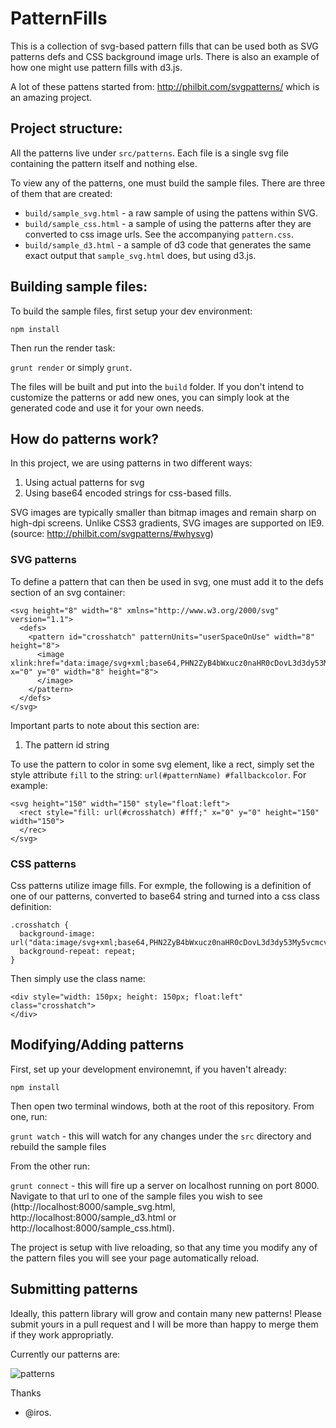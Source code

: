 # PatternFills

This is a collection of svg-based pattern fills that can be used both as SVG patterns defs and CSS background image urls. There is also an example of how one might use pattern fills with d3.js. 

A lot of these pattens started from: http://philbit.com/svgpatterns/ which is an amazing project.

## Project structure:

All the patterns live under `src/patterns`. Each file is a single svg file containing the pattern itself and nothing else.

To view any of the patterns, one must build the sample files. There are three of them that are created:

* `build/sample_svg.html` - a raw sample of using the pattens within SVG.
* `build/sample_css.html` - a sample of using the patterns after they are converted to css image urls. See the accompanying `pattern.css`.
* `build/sample_d3.html` - a sample of d3 code that generates the same exact output that `sample_svg.html` does, but using d3.js.

## Building sample files:

To build the sample files, first setup your dev environment:

`npm install`

Then run the render task:

`grunt render` or simply `grunt`.

The files will be built and put into the `build` folder. If you don't intend to customize the patterns or add new ones, you can simply look at the generated code and use it for your own needs.

## How do patterns work?

In this project, we are using patterns in two different ways:

1. Using actual patterns for svg
2. Using base64 encoded strings for css-based fills.

SVG images are typically smaller than bitmap images and remain sharp on high-dpi screens. Unlike CSS3 gradients, SVG images are supported on IE9. (source: http://philbit.com/svgpatterns/#whysvg)

### SVG patterns

To define a pattern that can then be used in svg, one must add it to the defs section of an svg container:

```
<svg height="8" width="8" xmlns="http://www.w3.org/2000/svg" version="1.1">
  <defs>
    <pattern id="crosshatch" patternUnits="userSpaceOnUse" width="8" height="8">
      <image xlink:href="data:image/svg+xml;base64,PHN2ZyB4bWxucz0naHR0cDovL3d3dy53My5vcmcvMjAwMC9zdmcnIHdpZHRoPSc4JyBoZWlnaHQ9JzgnPgogIDxyZWN0IHdpZHRoPSc4JyBoZWlnaHQ9JzgnIGZpbGw9JyNmZmYnLz4KICA8cGF0aCBkPSdNMCAwTDggOFpNOCAwTDAgOFonIHN0cm9rZS13aWR0aD0nMC41JyBzdHJva2U9JyNhYWEnLz4KPC9zdmc+Cg==" x="0" y="0" width="8" height="8">
      </image>
    </pattern>
  </defs>
</svg>
```

Important parts to note about this section are:
1. The pattern id string

To use the pattern to color in some svg element, like a rect, simply set the style attribute `fill` to the string: `url(#patternName) #fallbackcolor`. For example:

```
<svg height="150" width="150" style="float:left">
  <rect style="fill: url(#crosshatch) #fff;" x="0" y="0" height="150" width="150">
  </rec>
</svg>
```

### CSS patterns

Css patterns utilize image fills. For exmple, the following is a definition of one of our patterns, converted to base64 string and turned into a css class definition:

```
.crosshatch {
  background-image: url("data:image/svg+xml;base64,PHN2ZyB4bWxucz0naHR0cDovL3d3dy53My5vcmcvMjAwMC9zdmcnIHdpZHRoPSc4JyBoZWlnaHQ9JzgnPgogIDxyZWN0IHdpZHRoPSc4JyBoZWlnaHQ9JzgnIGZpbGw9JyNmZmYnLz4KICA8cGF0aCBkPSdNMCAwTDggOFpNOCAwTDAgOFonIHN0cm9rZS13aWR0aD0nMC41JyBzdHJva2U9JyNhYWEnLz4KPC9zdmc+Cg==");
  background-repeat: repeat;
}
```

Then simply use the class name:

```
<div style="width: 150px; height: 150px; float:left" class="crosshatch">
</div>
```

## Modifying/Adding patterns

First, set up your development environemnt, if you haven't already:

`npm install`

Then open two terminal windows, both at the root of this repository. From one, run:

`grunt watch` - this will watch for any changes under the `src` directory and rebuild the sample files

From the other run:

`grunt connect` - this will fire up a server on localhost running on port 8000. Navigate to that url to one of the sample files you wish to see (http://localhost:8000/sample_svg.html, http://localhost:8000/sample_d3.html or http://localhost:8000/sample_css.html).

The project is setup with live reloading, so that any time you modify any of the pattern files you will see your page automatically reload.

## Submitting patterns

Ideally, this pattern library will grow and contain many new patterns! Please submit yours in a pull request and I will be more than happy to merge them if they work appropriatly.

Currently our patterns are:

![patterns](http://gyazo.com/0888bddacd77e634a78bf7097dc4df31.png "patterns")

Thanks
- @iros.
